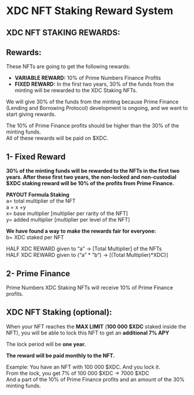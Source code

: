 # XDC NFT Staking Reward System

## XDC NFT STAKING REWARDS: <a href="#b642" id="b642"></a>

## Rewards: <a href="#f327" id="f327"></a>

These NFTs are going to get the following rewards:

* **VARIABLE REWARD:** 10% of Prime Numbers Finance Profits
* **FIXED REWARD:** In the first two years, 30% of the funds from the minting will be rewarded to the XDC Staking NFTs.

We will give 30% of the funds from the minting because Prime Finance (Lending and Borrowing Protocol) development is ongoing, and we want to start giving rewards.

The 10% of Prime Finance profits should be higher than the 30% of the minting funds.\
All of these rewards will be paid on $XDC.

## 1- Fixed Reward <a href="#id-8910" id="id-8910"></a>

**30% of the minting funds will be rewarded to the NFTs in the first two years. After these first two years, the non-locked and non-custodial $XDC staking reward will be 10% of the profits from Prime Finance.**

**PAYOUT Formula Staking**\
a= total multiplier of the NFT\
a = x +y\
x= base multiplier \[multiplier per rarity of the NFT]\
y= added multiplier \[multiplier per level of the NFT]

**We have found a way to make the rewards fair for everyone:**\
b= XDC staked per NFT

HALF XDC REWARD given to “a” -> \[Total Multiplier] of the NFTs\
HALF XDC REWARD given to (“a” \* ”b”) -> \[(Total Multiplier)\*XDC)]

## 2- Prime Finance <a href="#id-036c" id="id-036c"></a>

Prime Numbers XDC Staking NFTs will receive 10% of Prime Finance profits.

## XDC NFT Staking (optional): <a href="#a11b" id="a11b"></a>

When your NFT reaches the **MAX LIMIT** (**100 000 $XDC** staked inside the NFT), you will be able to lock this NFT to get an **additional 7% APY**

The lock period will be **one year.**

**The reward will be paid monthly to the NFT.**

Example: You have an NFT with 100 000 $XDC. And you lock it.\
From the lock, you get 7% of 100 000 $XDC -> 7000 $XDC\
And a part of the 10% of Prime Finance profits and an amount of the 30% minting funds.


